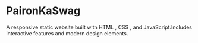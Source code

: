 # PaironKaSwag
A responsive static website built with HTML , CSS , and JavaScript.Includes interactive features and modern design elements.
